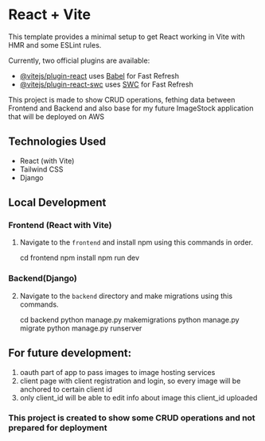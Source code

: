 # React + Vite

This template provides a minimal setup to get React working in Vite with HMR and some ESLint rules.

Currently, two official plugins are available:

- [@vitejs/plugin-react](https://github.com/vitejs/vite-plugin-react/blob/main/packages/plugin-react/README.md) uses [Babel](https://babeljs.io/) for Fast Refresh
- [@vitejs/plugin-react-swc](https://github.com/vitejs/vite-plugin-react-swc) uses [SWC](https://swc.rs/) for Fast Refresh

This project is made to show CRUD operations, fething data between Frontend and Backend and also base for my future ImageStock application that will be deployed on AWS

## Technologies Used

- React (with Vite)
- Tailwind CSS
- Django

## Local Development

### Frontend (React with Vite)

1. Navigate to the `frontend` and install npm using this commands in order.

   cd frontend
   npm install
   npm run dev


### Backend(Django)

2. Navigate to the `backend` directory and make migrations using this commands.

   cd backend
   python manage.py makemigrations
   python manage.py migrate
   python manage.py runserver


## For future development:
1. oauth part of app to pass images to image hosting services
2. client page with client registration and login, so every image will be anchored to certain client id
3. only client_id will be able to edit info about image this client_id uploaded

### This project is created to show some CRUD operations and not prepared for deployment